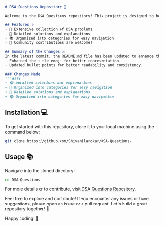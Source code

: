 ```markdown
# DSA Questions Repository 🤖

Welcome to the DSA Questions repository! This project is designed to help you sharpen your data structures and algorithms skills through a comprehensive collection of problems and solutions.

## Features ✨
- 📖 Extensive collection of DSA problems
- 🤖 Detailed solutions and explanations
- 📚 Organized into categories for easy navigation
- 🙌 Community contributions are welcome!

## Summary of the Changes 📈
In the latest commit, the README.md file has been updated to enhance the clarity and presentation of the features available in this repository. The following changes were made:
- Enhanced the title emoji for better representation.
- Updated bullet points for better readability and consistency.

### Changes Made:
```diff
- 📚 Detailed solutions and explanations
- 📖 Organized into categories for easy navigation
+ 📖 Detailed solutions and explanations
+ 📚 Organized into categories for easy navigation
```

## Installation 💻
To get started with this repository, clone it to your local machine using the command below:
```bash
git clone https://github.com/Shivanilarokar/DSA-Questions-
```

## Usage 📚
Navigate into the cloned directory:
```bash
cd DSA-Questions-
```

For more details or to contribute, visit [DSA Questions Repository](https://github.com/Shivanilarokar/DSA-Questions-).

Feel free to explore and contribute! If you encounter any issues or have suggestions, please open an issue or a pull request. Let's build a great repository together! 🚀

Happy coding! 🎉
```